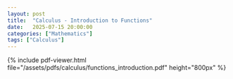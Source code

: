 ```yaml
---
layout: post
title:  "Calculus - Introduction to Functions"
date:   2025-07-15 20:00:00
categories: ["Mathematics"]
tags: ["Calculus"]
---
```

   
{% include pdf-viewer.html file="/assets/pdfs/calculus/functions_introduction.pdf" height="800px" %}
